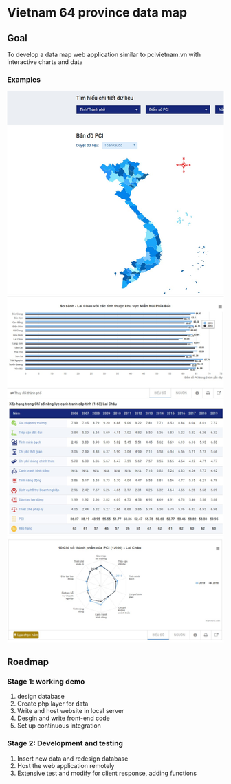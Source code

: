 # Vietnam 64 province data map
## Goal
To develop a data map web application similar to pcivietnam.vn with interactive charts and data
### Examples
![pci map](/images/pciMapexample.jpg "PCI Vietnam map")
![horizontal chart](/images/horizontalChart.jpg "PCI Horizontal Chart")
![table example](/images/tableExample.jpg "pci data table")
![radar chart](/images/radarChartExample.jpg "radar chart")

## Roadmap
### Stage 1: working demo
1. design database
2. Create php layer for data
3. Write and host website in local server
4. Desgin and write front-end code
5. Set up continuous integration
### Stage 2: Development and testing
1. Insert new data and redesign database
2. Host the web application remotely
3. Extensive test and modify for client response, adding  functions




